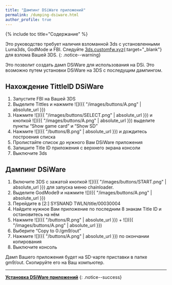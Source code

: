 ```yaml
---
title: "Дампинг DSiWare приложений"
permalink: /dumping-dsiware.html
author_profile: true
---
```


{% include toc title="Содержание" %}


Это руководство требует наличия взломанной 3ds с установленными Luma3ds, GodMode и FBI. Следуйте [3ds.customfw.xyz](https://3ds.customfw.xyz){:target="_blank"} для взлома Вашей 3DS.
{: .notice--warning}


Это позволит создать дамп DSiWare для использования на DSi. Это возможно путем установки DSiWare на 3DS с последущим дампингом.


## Нахождение TittleID DSiWare
1. Запустите FBI на Вашей 3DS
2. Выделите Tittles и нажмите ![]({{ "/images/buttons/A.png" | absolute_url }})
3. Нажмите ![]({{ "/images/buttons/SELECT.png" | absolute_url }}) и кнопкой ![]({{ "/images/buttons/A.png" | absolute_url }}) выделите пункты “Show game card” и “Show SD”
4. Нажмите ![]({{ "/buttons/B.png" | absolute_url }}) и дождитесь построения списка
5. Пролистайте список до нужного Вам DSiWare приложения
6. Запишите Title ID приложения с верхнего экрана консоли
7. Выключите 3ds

## Дампинг DSiWare
1. Включите 3DS с зажатой кнопкой ![]({{ "/images/buttons/START.png" | absolute_url }}) для запуска меню chainloader.
2. Выделите GodMode9  и нажмите ![]({{ "/images/buttons/A.png" | absolute_url }})
3. Перейдите в [2:] SYSNAND TWLN/title/00030004
4. Найдите нужное Вам приложение по последним 8 знакам Title ID и остановитесь на нём
5. Нажмите ![]({{ "/buttons/R.png" | absolute_url }}) + ![]({{ "/images/buttons/A.png" | absolute_url }})
6. Выберите “Copy to 0:/gm9/out”
7. Нажмите ![]({{ "/buttons/A.png" | absolute_url }}) по окончании копирования
8. Выключите консоль

Дамп Вашего приложения будет на SD-карте приставки в папке gm9/out. Скопируйте его на Ваш компьютер.

___

[**Установка DSiWare приложений**](installing-dsiware)
{: .notice--success}
